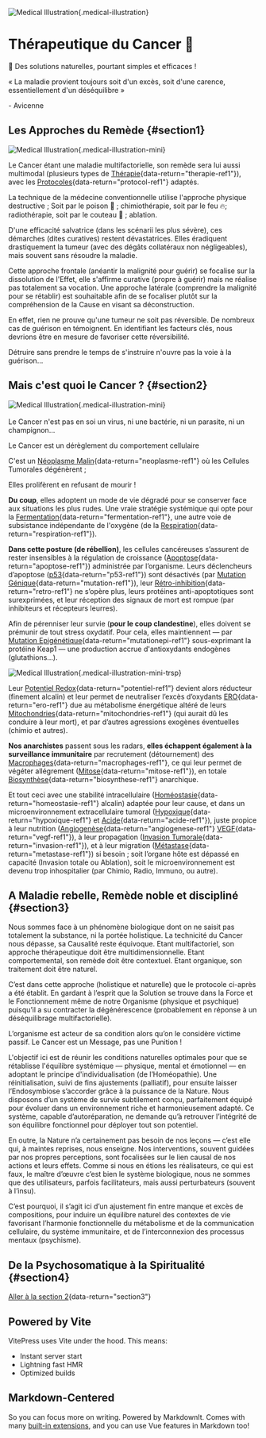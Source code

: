 ![Medical Illustration](https://images.unsplash.com/photo-1579165466741-7f35e4755660?auto=format&fit=crop&w=1200){.medical-illustration}

<SocialActions />

# Thérapeutique du Cancer 🥦

🐣 Des solutions naturelles, pourtant simples et efficaces !

<div class="custom-quote">
<p>« La maladie provient toujours soit d'un excès, soit d'une carence, essentiellement d'un déséquilibre »</p>
<span class="attribution">- Avicenne</span>
</div>

## Les Approches du Remède {#section1}

![Medical Illustration](/assets/illustration_3.jpg){.medical-illustration-mini}

Le Cancer étant une maladie multifactorielle, son remède sera lui aussi multimodal (plusieurs types de <span id="therapie-ref1">[Thérapie](/terminologie#therapie){data-return="therapie-ref1"}</span>), avec les <span id="protocole-ref1">[Protocoles](/terminologie#protocol){data-return="protocol-ref1"}</span> adaptés.

La technique de la médecine conventionnelle utilise l'approche physique destructive ; Soit par le poison 🧪 ; chimiothérapie, soit par le feu 🔥; radiothérapie, soit par le couteau 🔪 ; ablation.

D'une efficacité salvatrice (dans les scénarii les plus sévère), ces démarches (dites curatives) restent dévastatrices. Elles éradiquent drastiquement la tumeur (avec des dégâts collatéraux non négligeables), mais souvent <span class="underline-text">sans résoudre la maladie</span>.

Cette approche frontale (anéantir la malignité pour guérir) se focalise sur <span class="underline-text">la dissolution de l'Effet</span>, elle s'affirme curative (propre à guérir) mais ne réalise pas totalement sa vocation. Une approche latérale (comprendre la malignité pour se rétablir) est souhaitable afin de se focaliser plutôt sur <span class="underline-text">la compréhension de la Cause</span> en visant sa déconstruction.

En effet, rien ne prouve qu'une tumeur ne soit pas réversible. De nombreux cas de guérison en témoignent. En identifiant les facteurs clés, nous devrions être en mesure de favoriser cette réversibilité. 

<div class="glossy-highlight">
Détruire sans prendre le temps de s'instruire n'ouvre pas la voie à la guérison... 
</div>

## Mais c'est quoi le Cancer ? {#section2}

![Medical Illustration](/assets/illustre_4.webp){.medical-illustration-mini}<br><br>
Le Cancer n'est pas en soi un virus, ni une bactérie, ni un parasite, ni un champignon…

<div class="green-text">Le Cancer est un dérèglement du comportement cellulaire</div>


C'est un <span id="neoplasme-ref1">[Néoplasme Malin](/terminologie#neoplasme){data-return="neoplasme-ref1"}</span> où les Cellules Tumorales dégénèrent ;

<div class="glossy-highlight">
Elles prolifèrent en refusant de mourir !
</div>

<b>Du coup</b>, elles adoptent un mode de vie dégradé pour se conserver face aux situations les plus rudes. Une vraie stratégie systémique qui opte pour la <span id="fermentation-ref1">[Fermentation](/terminologie#fermentation){data-return="fermentation-ref1"}</span>, une autre voie de subsistance indépendante de l'oxygène (de la <span id="respiration-ref1">[Respiration](/terminologie#respiration){data-return="respiration-ref1"}</span>).

<b>Dans cette posture (de rébellion)</b>, les cellules cancéreuses s’assurent de rester insensibles à la régulation de croissance (<span id="apoptose-ref1">[Apoptose](/terminologie#apoptose){data-return="apoptose-ref1"}</span>) administrée par l’organisme. Leurs déclencheurs d’apoptose (<span id="p53-ref1">[p53](/terminologie#P53){data-return="p53-ref1"}</span>) sont désactivés (par <span id="mutation-ref1">[Mutation Génique](/terminologie#mutation){data-return="mutation-ref1"}</span>), leur <span id="retro-ref1">[Rétro-inhibition](/terminologie#retro){data-return="retro-ref1"}</span> ne s’opère plus, leurs protéines anti-apoptotiques sont surexprimées, et leur réception des signaux de mort est rompue (par inhibiteurs et récepteurs leurres).

Afin de pérenniser leur survie (<b>pour le coup clandestine</b>), elles doivent se prémunir de tout stress oxydatif. Pour cela, elles maintiennent — par <span id="mutationepi-ref1">[Mutation Epigénétique](/terminologie#mutation-epi){data-return="mutationepi-ref1"}</span> sous-exprimant la protéine Keap1 — une production accrue d'antioxydants endogènes (glutathions…). 

![Medical Illustration](/assets/bulles.png){.medical-illustration-mini-trsp}

Leur <span id="potentiel-ref1">[Potentiel Redox](/terminologie#potentiel){data-return="potentiel-ref1"}</span> devient alors réducteur (finement alcalin) et leur permet de neutraliser l’excès d’oxydants <span id="ero-ref1">[ERO](/terminologie#ero){data-return="ero-ref1"}</span> due au métabolisme énergétique altéré de leurs <span id="mitochondries-ref1">[Mitochondries](/terminologie#mitochondries){data-return="mitochondries-ref1"}</span> (qui aurait dû les conduire à leur mort), et par d’autres agressions exogènes éventuelles (chimio et autres).

<b>Nos anarchistes</b> passent sous les radars, <b>elles échappent également à la surveillance immunitaire</b> par recrutement (détournement) des <span id="macrophages-ref1">[Macrophages](/terminologie#macrophages){data-return="macrophages-ref1"}</span>, ce qui leur permet de végéter allégrement (<span id="mitose-ref1">[Mitose](/terminologie#mitose){data-return="mitose-ref1"}</span>), en totale <span id="biosynthese-ref1">[Biosynthèse](/terminologie#biosynthese){data-return="biosynthese-ref1"}</span> anarchique.

Et tout ceci avec une stabilité intracellulaire (<span id="homeostasie-ref1">[Homéostasie](/terminologie#homeostasie){data-return="homeostasie-ref1"}</span> alcalin) adaptée pour leur cause, et dans un microenvironnement extracellulaire tumoral (<span id="hypoxique-ref1">[Hypoxique](/terminologie#hypoxie){data-return="hypoxique-ref1"}</span> et <span id="acide-ref1">[Acide](/terminologie#acide){data-return="acide-ref1"}</span>), juste propice à leur nutrition  (<span id="angiogenese-ref1">[Angiogenèse](/terminologie#angiogenese){data-return="angiogenese-ref1"}</span> <span id="vegf-ref1">[VEGF](/terminologie#vegf){data-return="vegf-ref1"}</span>), à leur propagation (<span id="invasion-ref1">[Invasion Tumorale](/terminologie#invasion){data-return="invasion-ref1"}</span>), et à leur migration (<span id="metastase-ref1">[Métastase](/terminologie#metastase){data-return="metastase-ref1"}</span>) si besoin ; soit l’organe hôte est dépassé en capacité (Invasion totale ou Ablation), soit le microenvironnement est devenu trop inhospitalier (par Chimio, Radio, Immuno, ou autre).

## A Maladie rebelle, Remède noble et discipliné {#section3}

 Nous sommes face à un phénomène biologique dont on ne saisit pas totalement la substance, ni la portée holistique. La technicité du Cancer nous dépasse, sa Causalité reste équivoque. Etant multifactoriel, son approche thérapeutique doit être multidimensionnelle. Etant comportemental, son remède doit être contextuel. Etant organique, son traitement doit être naturel.

C’est dans cette approche (holistique et naturelle) que le protocole ci-après a été établit. En gardant à l’esprit que la Solution se trouve dans la Force et le Fonctionnement même de notre Organisme (physique et psychique) puisqu’il a su contracter la dégénérescence (probablement en réponse à un déséquilibrage multifactorielle).

L’organisme est acteur de sa condition alors qu’on le considère victime passif. 
Le Cancer est un Message, pas une Punition !

L'objectif ici est de réunir les conditions naturelles optimales pour que se rétablisse l'équilibre systémique  — physique, mental et émotionnel — en adoptant le principe d'individualisation (de l’Homéopathie). Une réinitialisation, suivi de fins ajustements (palliatif), pour ensuite laisser l’Endosymbiose s’accorder grâce à la puissance de la Nature. Nous disposons d’un système de survie subtilement conçu, parfaitement équipé pour évoluer dans un environnement riche et harmonieusement adapté. Ce système, capable d’autoréparation, ne demande qu’à retrouver l’intégrité de son équilibre fonctionnel pour déployer tout son potentiel.

En outre, la Nature n’a certainement pas besoin de nos leçons — c’est elle qui, à maintes reprises, nous enseigne. Nos interventions, souvent guidées par nos propres perceptions, sont focalisées sur le lien causal de nos actions et leurs effets. Comme si nous en étions les réalisateurs, ce qui est faux, le maître d’œuvre c’est bien le système biologique, nous ne sommes que des utilisateurs, parfois facilitateurs, mais aussi perturbateurs (souvent à l’insu).

C’est pourquoi, il s’agit ici d’un ajustement fin entre manque et excès de compositions, pour induire un équilibre naturel des contextes de vie favorisant l’harmonie fonctionnelle du métabolisme et de la communication cellulaire, du système immunitaire, et de l’interconnexion des processus mentaux (psychisme).


## De la Psychosomatique à la Spiritualité {#section4} 

[Aller à la section 2](#section2){data-return="section3"}

<ReturnLink />

## Powered by Vite

VitePress uses Vite under the hood. This means:

- Instant server start
- Lightning fast HMR
- Optimized builds

## Markdown-Centered

So you can focus more on writing. Powered by MarkdownIt. Comes with many [built-in extensions](https://vitepress.dev/guide/markdown), and you can use Vue features in Markdown too!